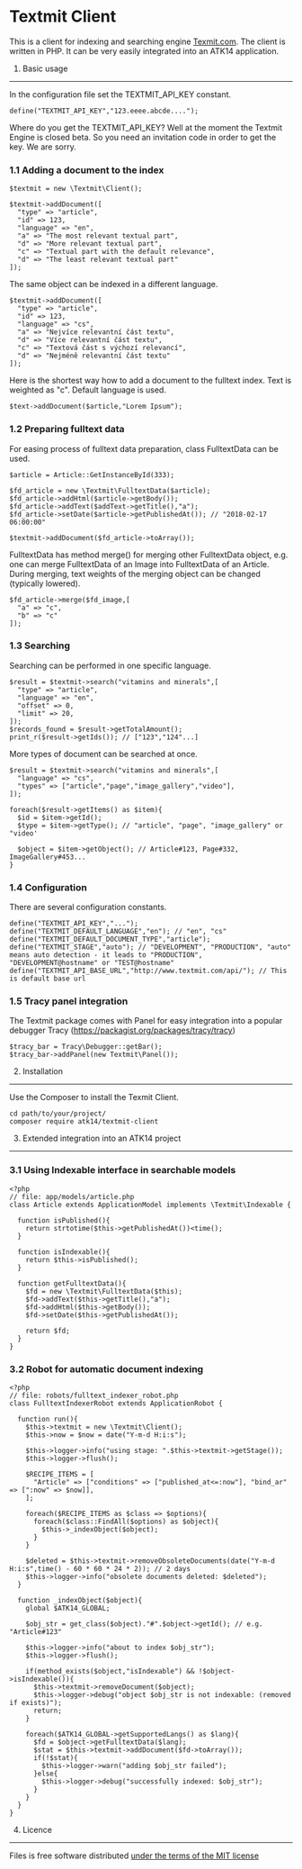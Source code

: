 Textmit Client
==============

This is a client for indexing and searching engine [Texmit.com](http://www.textmit.com/). The client is written in PHP. It can be very easily integrated into an ATK14 application. 

1. Basic usage
--------------

In the configuration file set the TEXTMIT_API_KEY constant.

    define("TEXTMIT_API_KEY","123.eeee.abcde....");

Where do you get the TEXTMIT_API_KEY? Well at the moment the Textmit Engine is closed beta. So you need an invitation code in order to get the key. We are sorry.

### 1.1 Adding a document to the index

    $textmit = new \Textmit\Client();

    $textmit->addDocument([
      "type" => "article",
      "id" => 123,
      "language" => "en",
      "a" => "The most relevant textual part",
      "d" => "More relevant textual part",
      "c" => "Textual part with the default relevance",
      "d" => "The least relevant textual part"
    ]);

The same object can be indexed in a different language.

    $textmit->addDocument([
      "type" => "article",
      "id" => 123,
      "language" => "cs",
      "a" => "Nejvíce relevantní část textu",
      "d" => "Více relevantní část textu",
      "c" => "Textová část s výchozí relevancí",
      "d" => "Nejméně relevantní část textu"
    ]);

Here is the shortest way how to add a document to the fulltext index. Text is weighted as "c". Default language is used.

    $text->addDocument($article,"Lorem Ipsum");

### 1.2 Preparing fulltext data

For easing process of fulltext data preparation, class FulltextData can be used.

    $article = Article::GetInstanceById(333);

    $fd_article = new \Textmit\FulltextData($article);
    $fd_article->addHtml($article->getBody());
    $fd_article->addText($addText->getTitle(),"a");
    $fd_article->setDate($article->getPublishedAt()); // "2018-02-17 06:00:00"

    $textmit->addDocument($fd_article->toArray());

FulltextData has method merge() for merging other FulltextData object, e.g. one can merge FulltextData of an Image into FulltextData of an Article. During merging, text weights of the merging object can be changed (typically lowered).

    $fd_article->merge($fd_image,[
      "a" => "c",
      "b" => "c"
    ]);

### 1.3 Searching

Searching can be performed in one specific language.

    $result = $textmit->search("vitamins and minerals",[
      "type" => "article",
      "language" => "en",
      "offset" => 0,
      "limit" => 20,
    ]);
    $records_found = $result->getTotalAmount();
    print_r($result->getIds()); // ["123","124"...]

More types of document can be searched at once.

    $result = $textmit->search("vitamins and minerals",[
      "language" => "cs",
      "types" => ["article","page","image_gallery","video"],
    ]);

    foreach($result->getItems() as $item){
      $id = $item->getId();
      $type = $item->getType(); // "article", "page", "image_gallery" or "video'

      $object = $item->getObject(); // Article#123, Page#332, ImageGallery#453...
    }

### 1.4 Configuration

There are several configuration constants.

    define("TEXTMIT_API_KEY","...");
    define("TEXTMIT_DEFAULT_LANGUAGE","en"); // "en", "cs"
    define("TEXTMIT_DEFAULT_DOCUMENT_TYPE","article");
    define("TEXTMIT_STAGE","auto"); // "DEVELOPMENT", "PRODUCTION", "auto" means auto detection - it leads to "PRODUCTION", "DEVELOPMENT@hostname" or "TEST@hostname"
    define("TEXTMIT_API_BASE_URL","http://www.textmit.com/api/"); // This is default base url

### 1.5 Tracy panel integration

The Textmit package comes with Panel for easy integration into a popular debugger Tracy (https://packagist.org/packages/tracy/tracy)

    $tracy_bar = Tracy\Debugger::getBar();
    $tracy_bar->addPanel(new Textmit\Panel());

2. Installation
---------------

Use the Composer to install the Texmit Client.

    cd path/to/your/project/
    composer require atk14/textmit-client

3. Extended integration into an ATK14 project
---------------------------------------------

### 3.1 Using Indexable interface in searchable models

    <?php
    // file: app/models/article.php
    class Article extends ApplicationModel implements \Textmit\Indexable {

      function isPublished(){
        return strtotime($this->getPublishedAt())<time();
      }
      
      function isIndexable(){
        return $this->isPublished();
      }

      function getFulltextData(){
        $fd = new \Textmit\FulltextData($this);
        $fd->addText($this->getTitle(),"a");
        $fd->addHtml($this->getBody());
        $fd->setDate($this->getPublishedAt());

        return $fd;
      }
    }

### 3.2 Robot for automatic document indexing

    <?php
    // file: robots/fulltext_indexer_robot.php
    class FulltextIndexerRobot extends ApplicationRobot {

      function run(){
        $this->textmit = new \Textmit\Client();
        $this->now = $now = date("Y-m-d H:i:s");

        $this->logger->info("using stage: ".$this->textmit->getStage());
        $this->logger->flush();

        $RECIPE_ITEMS = [
          "Article" => ["conditions" => ["published_at<=:now"], "bind_ar" => [":now" => $now]],
        ];

        foreach($RECIPE_ITEMS as $class => $options){
          foreach($class::FindAll($options) as $object){
            $this->_indexObject($object);
          }
        }

        $deleted = $this->textmit->removeObsoleteDocuments(date("Y-m-d H:i:s",time() - 60 * 60 * 24 * 2)); // 2 days
        $this->logger->info("obsolete documents deleted: $deleted");
      }

      function _indexObject($object){
        global $ATK14_GLOBAL;

        $obj_str = get_class($object)."#".$object->getId(); // e.g. "Article#123"

        $this->logger->info("about to index $obj_str");
        $this->logger->flush();

        if(method_exists($object,"isIndexable") && !$object->isIndexable()){
          $this->textmit->removeDocument($object);
          $this->logger->debug("object $obj_str is not indexable: (removed if exists)");
          return;
        }

        foreach($ATK14_GLOBAL->getSupportedLangs() as $lang){
          $fd = $object->getFulltextData($lang);
          $stat = $this->textmit->addDocument($fd->toArray());
          if(!$stat){
            $this->logger->warn("adding $obj_str failed");
          }else{
            $this->logger->debug("successfully indexed: $obj_str");
          }
        }
      }
    }


4. Licence
----------

Files is free software distributed [under the terms of the MIT license](http://www.opensource.org/licenses/mit-license)
